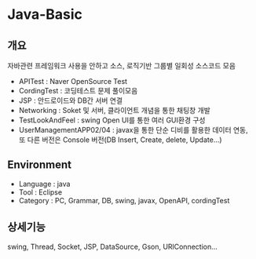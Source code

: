 # Java-Basic

## 개요
자바관련 프레임워크 사용을 안하고 소스, 로직기반 그룹별 일회성 소스코드 모음
- APITest : Naver OpenSource Test
- CordingTest : 코딩테스트 문제 풀이모음
- JSP : 안드로이드와 DB간 서버 연결
- Networking : Soket 및 서버, 클라이언트 개념을 통한 채팅창 개발
- TestLookAndFeel : swing Open UI를 통한 여러 GUI환경 구성
- UserManagementAPP02/04 : javax을 통한 단순 디비를 활용한 데이터 연동, 또 다른 버전은 Console 버전(DB Insert, Create, delete, Update...)

## Environment
- Language : java
- Tool : Eclipse
- Category : PC, Grammar, DB, swing, javax, OpenAPI, cordingTest

## 상세기능
swing, Thread, Socket, JSP, DataSource, Gson, URlConnection...
